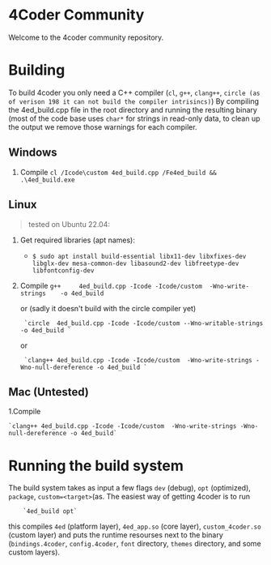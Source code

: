 # 4Coder Community

Welcome to the 4coder community repository.

# Building
To build 4coder you only need a C++ compiler (`cl`, `g++`, `clang++`, `circle (as of verison 198 it can not build the compiler intrisincs)`)
By compiling the 4ed_build.cpp file in the root directory and running the resulting binary (most of the code base uses `char*` for strings in read-only data, to clean up the output we remove those warnings for each compiler.

## Windows
1. Compile 
		` cl /Icode\custom 4ed_build.cpp /Fe4ed_build && .\4ed_build.exe `

## Linux
> tested on Ubuntu 22.04:
1. Get required libraries (apt names):
    - `$ sudo apt install build-essential libx11-dev libxfixes-dev libglx-dev mesa-common-dev libasound2-dev libfreetype-dev libfontconfig-dev`

2. Compile
		`g++     4ed_build.cpp -Icode -Icode/custom  -Wno-write-strings    -o 4ed_build`

	or (sadly it doesn't build with the circle compiler yet)

		`circle  4ed_build.cpp -Icode -Icode/custom --Wno-writable-strings -o 4ed_build `

	or

		`clang++ 4ed_build.cpp -Icode -Icode/custom  -Wno-write-strings -Wno-null-dereference -o 4ed_build `

## Mac (Untested)
1.Compile

	`clang++ 4ed_build.cpp -Icode -Icode/custom  -Wno-write-strings -Wno-null-dereference -o 4ed_build`


# Running the build system
The build system takes as input a few flags `dev` (debug), `opt` (optimized), `package`, `custom=<target>`(as.
The easiest way of getting 4coder is to run

		`4ed_build opt`

this compiles `4ed` (platform layer), `4ed_app.so` (core layer), `custom_4coder.so` (custom layer) and puts the runtime resourses next to the binary (`bindings.4coder`, `config.4coder`, `font` directory, `themes` directory, and some custom layers).
